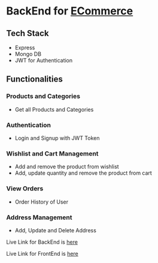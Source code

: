 # BackEnd for [ECommerce](https://bakin-lane.netlify.app/)

## Tech Stack
- Express
- Mongo DB
- JWT for Authentication

## Functionalities

### Products and Categories
- Get all Products and Categories

### Authentication
- Login and Signup with JWT Token

### Wishlist and Cart Management
- Add and remove the product from wishlist
- Add, update quantity and remove the product from cart

### View Orders
- Order History of User

### Address Management
- Add, Update and Delete Address



Live Link for BackEnd is [here](https://bakinlane-server.netlify.app/.netlify/functions/api/products)

Live Link for FrontEnd is [here](https://bakin-lane.netlify.app/)
